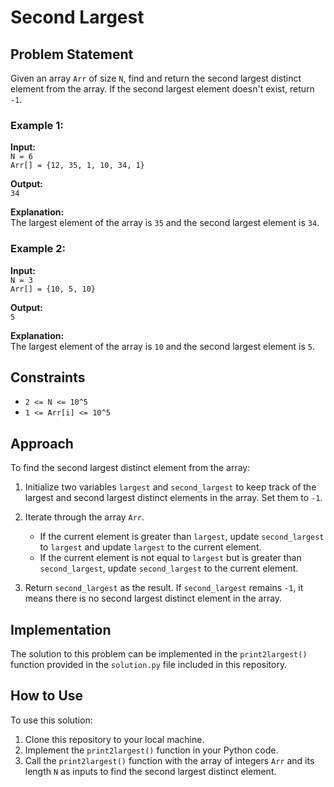 # Second Largest

## Problem Statement

Given an array `Arr` of size `N`, find and return the second largest distinct element from the array. If the second largest element doesn't exist, return `-1`.

### Example 1:

**Input:**  
`N = 6`  
`Arr[] = {12, 35, 1, 10, 34, 1}`

**Output:**  
`34`

**Explanation:**  
The largest element of the array is `35` and the second largest element is `34`.

### Example 2:

**Input:**  
`N = 3`  
`Arr[] = {10, 5, 10}`

**Output:**  
`5`

**Explanation:**  
The largest element of the array is `10` and the second largest element is `5`.

## Constraints

- `2 <= N <= 10^5`
- `1 <= Arr[i] <= 10^5`

## Approach

To find the second largest distinct element from the array:

1. Initialize two variables `largest` and `second_largest` to keep track of the largest and second largest distinct elements in the array. Set them to `-1`.

2. Iterate through the array `Arr`.

    - If the current element is greater than `largest`, update `second_largest` to `largest` and update `largest` to the current element.
    - If the current element is not equal to `largest` but is greater than `second_largest`, update `second_largest` to the current element.

3. Return `second_largest` as the result. If `second_largest` remains `-1`, it means there is no second largest distinct element in the array.

## Implementation

The solution to this problem can be implemented in the `print2largest()` function provided in the `solution.py` file included in this repository.

## How to Use

To use this solution:

1. Clone this repository to your local machine.
2. Implement the `print2largest()` function in your Python code.
3. Call the `print2largest()` function with the array of integers `Arr` and its length `N` as inputs to find the second largest distinct element.


